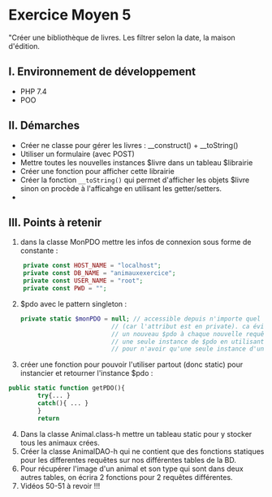 # Exercice Moyen 5

"Créer une bibliothèque de livres. Les filtrer selon la date, la maison d'édition.

## I. Environnement de développement

* PHP 7.4
* POO

## II. Démarches
- Créer ne classe pour gérer les livres : __construct() + __toString()
- Utiliser un formulaire (avec POST)
- Mettre toutes les nouvelles instances $livre dans un tableau $librairie
- Créer une fonction pour afficher cette librairie
- Créer la fonction `__toString()` qui permet d'afficher les objets $livre sinon on procède à l'afficahge en utilisant les getter/setters.
- 

## III. Points à retenir
 
1. dans la classe MonPDO mettre les infos de connexion sous forme de constante :
```php
    private const HOST_NAME = "localhost";
    private const DB_NAME = "animauxexercice";
    private const USER_NAME = "root";
    private const PWD = "";
```
2. $pdo avec le pattern singleton :
   ```php
   private static $monPDO = null; // accessible depuis n'importe quel objet de la classe 
                            // (car l'attribut est en private). ca évite de generer 
                            // un nouveau $pdo à chaque nouvelle requête.  On conserve 
                            // une seule instance de $pdo en utilisant le pattern singleton 
                            // pour n'avoir qu'une seule instance d'une classe.
    ```

3. créer une fonction pour pouvoir l'utiliser partout (donc static) pour instancier et retourner l'instance $pdo :
```php
public static function getPDO(){
        try{... }
        catch(){ ... }
        }
        return 
```
4. Dans la classe Animal.class-h mettre un tableau static pour y stocker tous les animaux crées.
5. Créer la classe AnimalDAO-h qui ne contient que des fonctions statiques pour les differentes requêtes sur nos différentes tables de la BD.
6. Pour récupérer l'image d'un animal et son type qui sont dans deux autres tables, on écrira 2 fonctions pour 2 requêtes différentes.
7. Vidéos 50-51 à revoir !!!